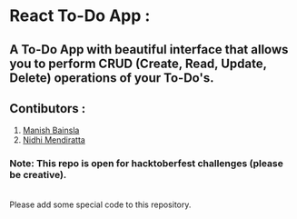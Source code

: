 # React To-Do App : 
## A To-Do App with beautiful interface that allows you to perform CRUD (Create, Read, Update, Delete) operations of your To-Do's.

## Contibutors : 
1. <a href="https://github.com/immanishbainsla">Manish Bainsla</a><br>
2. <a href="https://github.com/NidhiMendiratta1809">Nidhi Mendiratta</a>

### Note: This repo is open for hacktoberfest challenges (please be creative).
<br />
Please add some special code to this repository.


